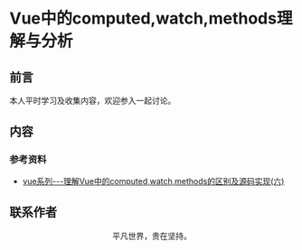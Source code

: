 # Vue中的computed,watch,methods理解与分析

## 前言

本人平时学习及收集内容，欢迎参入一起讨论。

## 内容

### 参考资料

- [vue系列---理解Vue中的computed,watch,methods的区别及源码实现(六)](https://www.cnblogs.com/tugenhua0707/p/11760466.html)

## 联系作者

<div align="center">
    <p>
        平凡世界，贵在坚持。
    </p>
    <img :src="$withBase('/about/contact.png')" />
</div>